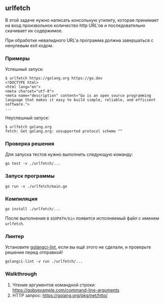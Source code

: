 ## urlfetch

В этой задаче нужно написать консольную утилиту,
которая принимает на вход произвольное количество http URL'ов и последовательно скачивает их содержимое.

При обработке невалидного URL'а программа должна завершаться с ненулевым exit кодом.

### Примеры

Успешный запуск:
```
$ urlfetch https://golang.org https://go.dev
<!DOCTYPE html>
<html lang="en">
<meta charset="utf-8">
<meta name="description" content="Go is an open source programming language that makes it easy to build simple, reliable, and efficient software.">
...
```

Неуспешный запуск:
```
$ urlfetch golang.org       
fetch: Get golang.org: unsupported protocol scheme ""
```

### Проверка решения

Для запуска тестов нужно выполнить следующую команду:

```
go test -v ./urlfetch/...
```

### Запуск программы

```
go run -v ./urlfetch/main.go
```

### Компиляция

```
go install ./urlfetch/...
```

После выполнения в `$GOPATH/bin` появится исполняемый файл с именем `urlfetch`.

### Линтер

Установите [golangci-lint](https://github.com/golangci/golangci-lint), если вы ещё этого не сделали, и проверьте решение перед отправкой!
```
golangci-lint -v run ./urlfetch/...
```

### Walkthrough

1. Чтение аргументов командной строки: https://gobyexample.com/command-line-arguments
2. HTTP запрос: https://golang.org/pkg/net/http/
